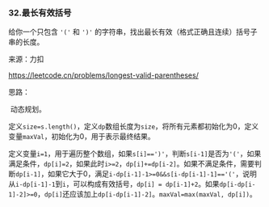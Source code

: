 ### 32.最长有效括号

给你一个只包含 `'('` 和 `')'` 的字符串，找出最长有效（格式正确且连续）括号子串的长度。

来源：力扣

https://leetcode.cn/problems/longest-valid-parentheses/



思路：

​		动态规划。

​		定义`size=s.length()`，定义`dp`数组长度为`size`，将所有元素都初始化为0，定义变量`maxVal`，初始化为0，用于表示最终结果。

​		定义变量`i=1`，用于遍历整个数组，如果`s[i]==')'`，判断`s[i-1]`是否为`'('`，如果满足条件，`dp[i]=2`，如果此时`i>=2`，`dp[i]+=dp[i-2]`。如果不满足条件，需要判断`dp[i-1]`，如果它大于0，满足`i-dp[i-1]-1>=0&&s[i-dp[i-1]-1]=='('`，说明从`i-dp[i-1]-1`到`i`，可以构成有效括号，`dp[i] = dp[i-1]+2`。如果`dp[i-dp[i-1]-2]>=0`，`dp[i]`还应该加上`dp[i-dp[i-1]-2]`。`maxVal=max(maxVal, dp[i])`。

​		